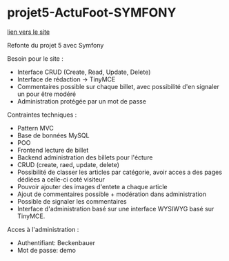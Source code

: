 # projet5-ActuFoot-SYMFONY
[lien vers le site](http://projet5.lb-developpeur.fr/)
<p>Refonte du projet 5 avec Symfony<p>
<p>Besoin pour le site :</p>
<ul>
	<li>Interface CRUD (Create, Read, Update, Delete)</li>
	<li>Interface de rédaction -> TinyMCE</li>
	<li>Commentaires possible sur chaque billet, avec possibilité d'en signaler un pour être modéré</li>
	<li>Administration protégée par un mot de passe</li>
</ul>
<p>Contraintes techniques :</p>
<ul>
	<li>Pattern MVC</li>
	<li>Base de bonnées MySQL</li>
	<li>POO</li>
	<li>Frontend lecture de billet</li>
	<li>Backend administration des billets pour l'écture</li>
	<li>CRUD (create, raed, update, delete)</li>
	<li>Possibilité de classer les articles par catégorie, avoir acces a des pages dédiées a celle-ci coté visiteur</li>
	<li>Pouvoir ajouter des images d'entete a chaque article</li>
	<li>Ajout de commentaires possible + modération dans administration</li>
	<li>Possible de signaler les commentaires</li>
	<li>Interface d'administration basé sur une interface WYSIWYG basé sur TinyMCE.</li>
</ul>
<p>Acces à l'administration :</p>
<ul>
	<li>Authentifiant: Beckenbauer</li>
	<li>Mot de passe: demo</li>